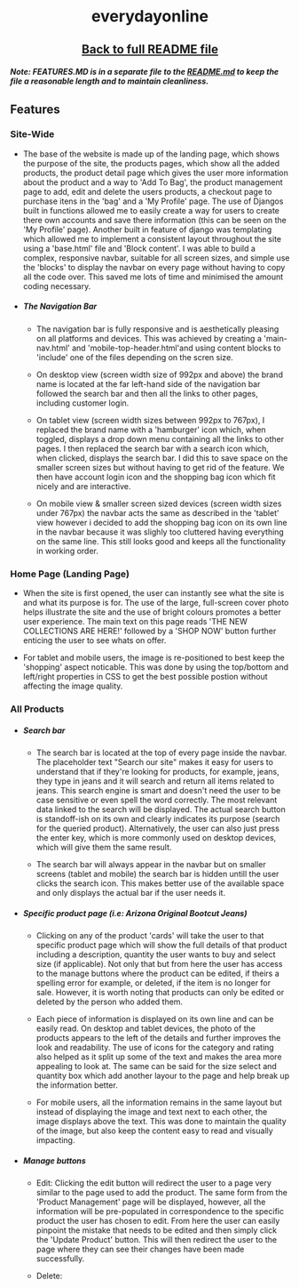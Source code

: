 <h1 align="center">everydayonline</h1>

<h2 align="center"><a href="https://github.com/joenapper/everydayonline/blob/master/README.md">Back to full README file</a></h2>

##### Note: FEATURES.MD is in a separate file to the [README.md](https://github.com/joenapper/everydayonline/blob/master/README.md) to keep the file a reasonable length and to maintain cleanliness.

## Features

### Site-Wide 
- The base of the website is made up of the landing page, which shows the purpose of the site, the products pages, which show all 
the added products, the product detail page which gives the user more information about the product and a way to 'Add To Bag',
the product management page to add, edit and delete the users products, a checkout page to purchase itens in the 'bag' and a 
'My Profile' page. The use of Djangos built in functions allowed me to easily create a way for users to create there own accounts
and save there information (this can be seen on the 'My Profile' page). Another built in feature of django was templating which allowed 
me to implement a consistent layout throughout the site using a 'base.html' file and 'Block content'. I was able to build a 
complex, responsive navbar, suitable for all screen sizes, and simple use the 'blocks' to display the navbar on every page without
having to copy all the code over. This saved me lots of time and minimised the amount coding necessary.  

- ##### The Navigation Bar
    - The navigation bar is fully responsive and is aesthetically pleasing on all platforms and devices. This was achieved by creating
    a 'main-nav.html' and 'mobile-top-header.html'and using content blocks to 'include' one of the files depending on the scren size.

    - On desktop view (screen width size of 992px and above) the brand name is located at the far left-hand side of the navigation bar 
    followed the search bar and then all the links to other pages, including customer login.

    - On tablet view (screen width sizes between 992px to 767px), I replaced the brand name with a 'hamburger' icon which, when toggled,
    displays a drop down menu containing all the links to other pages. I then replaced the search bar with a search icon which, when clicked,
    displays the search bar. I did this to save space on the smaller screen sizes but without having to get rid of the feature. We then have
    account login icon and the shopping bag icon which fit nicely and are interactive.

    - On mobile view & smaller screen sized devices (screen width sizes under 767px) the navbar acts the same as described in the 'tablet' view
    however i decided to add the shopping bag icon on its own line in the navbar because it was slighly too cluttered having everything on the
    same line. This still looks good and keeps all the functionality in working order.

### Home Page (Landing Page)
- When the site is first opened, the user can instantly see what the site is and what its purpose is for. The use of the large, full-screen cover 
photo helps illustrate the site and the use of bright colours promotes a better user experience. The main text on this page reads 'THE NEW COLLECTIONS 
ARE HERE!' followed by a 'SHOP NOW' button further enticing the user to see whats on offer.

- For tablet and mobile users, the image is re-positioned to best keep the 'shopping' aspect noticable. This was done by using the top/bottom and 
left/right properties in CSS to get the best possible postion without affecting the image quality.

### All Products
- ##### Search bar
    - The search bar is located at the top of every page inside the navbar. The placeholder text "Search our site" makes it easy for users to understand 
    that if they're looking for products, for example, jeans, they type in jeans and it will search and return all items related to jeans. This search engine 
    is smart and doesn't need the user to be case sensitive or even spell the word correctly. The most relevant data linked to the search will be displayed. 
    The actual search button is standoff-ish on its own and clearly indicates its purpose (search for the queried product). Alternatively, the user can also 
    just press the enter key, which is more commonly used on desktop devices, which will give them the same result.  

    - The search bar will always appear in the navbar but on smaller screens (tablet and mobile) the search bar is hidden untill the user clicks the search
    icon. This makes better use of the available space and only displays the actual bar if the user needs it.

- ##### Specific product page (i.e: Arizona Original Bootcut Jeans)
    - Clicking on any of the product 'cards' will take the user to that specific product page which will show the full details of that product including a 
    description, quantity the user wants to buy and select size (if applicable). Not only that but from here the user has access to the manage buttons where
    the product can be edited, if theirs a spelling error for example, or deleted, if the item is no longer for sale. However, it is worth noting that products 
    can only be edited or deleted by the person who added them.

    - Each piece of information is displayed on its own line and can be easily read. On desktop and tablet devices, the photo of the products appears to the left 
    of the details and further improves the look and readability. The use of icons for the category and rating also helped as it split up some of the text and 
    makes the area more appealing to look at. The same can be said for the size select and quantity box which add another layour to the page and help break up the
    information better.

    - For mobile users, all the information remains in the same layout but instead of displaying the image and text next to each other, the image displays above 
    the text. This was done to maintain the quality of the image, but also keep the content easy to read and visually impacting.

- ##### Manage buttons
    - Edit: Clicking the edit button will redirect the user to a page very similar to the page used to add the product. The same form from the 'Product 
    Management' page will be displayed, however, all the information will be pre-populated in correspondence to the specific product the user has chosen to 
    edit. From here the user can easily pinpoint the mistake that needs to be edited and then simply click the 'Update Product' button. This will then redirect 
    the user to the page where they can see their changes have been made successfully.
    
    - Delete: 